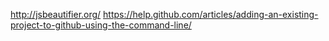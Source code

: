 
http://jsbeautifier.org/
https://help.github.com/articles/adding-an-existing-project-to-github-using-the-command-line/
